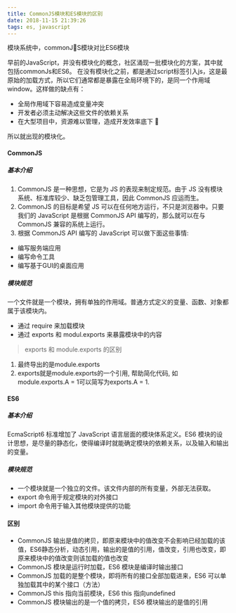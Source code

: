 ```yaml
---
title: CommonJS模块和ES模块的区别
date: 2018-11-15 21:39:26
tags: es, javascript
---
```


模块系统中，commonJS模块对比ES6模块

<!-- more -->

早前的JavaScript，并没有模块化的概念，社区涌现一批模块化的方案，其中就包括commonJs和ES6。
在没有模块化之前，都是通过script标签引入js，这是最原始的加载方式，所以它们通常都是暴露在全局环境下的，是同一个作用域window。这样做的缺点有：
* 全局作用域下容易造成变量冲突
* 开发者必须主动解决这些文件的依赖关系
* 在大型项目中，资源难以管理，造成开发效率底下


所以就出现的模块化。

#### CommonJS
##### 基本介绍
1. CommonJS 是一种思想，它是为 JS 的表现来制定规范。由于 JS 没有模块系统、标准库较少、缺乏包管理工具，因此 CommonJS 应运而生。
2. CommonJS 的目标是希望 JS 可以在任何地方运行，不只是浏览器中。只要我们的 JavaScript 是根据 CommonJS API 编写的，那么就可以在与 CommonJS 兼容的系统上运行。
3. 根据 CommonJS API 编写的 JavaScript 可以做下面这些事情:
* 编写服务端应用
* 编写命令工具
* 编写基于GUI的桌面应用
##### 模块规范
一个文件就是一个模块，拥有单独的作用域。普通方式定义的变量、函数、对象都属于该模块内。
* 通过 require 来加载模块
* 通过 exports 和 modul.exports 来暴露模块中的内容

> exports 和 module.exports 的区别

1. 最终导出的是module.exports
2. exports就是module.exports的一个引用, 帮助简化代码, 如module.exports.A = 1可以简写为exports.A = 1.

#### ES6
##### 基本介绍
EcmaScript6 标准增加了 JavaScript 语言层面的模块体系定义。ES6 模块的设计思想，是尽量的静态化，使得编译时就能确定模块的依赖关系，以及输入和输出的变量。

##### 模块规范
* 一个模块就是一个独立的文件。该文件内部的所有变量，外部无法获取。
* export 命令用于规定模块的对外接口
* import 命令用于输入其他模块提供的功能

#### 区别
* CommonJS 输出是值的拷贝，即原来模块中的值改变不会影响已经加载的该值，ES6静态分析，动态引用，输出的是值的引用，值改变，引用也改变，即原来模块中的值改变则该加载的值也改变
* CommonJS 模块是运行时加载，ES6 模块是编译时输出接口
* CommonJS 加载的是整个模块，即将所有的接口全部加载进来，ES6 可以单独加载其中的某个接口（方法）
* CommonJS this 指向当前模块，ES6 this 指向undefined
* CommonJS 模块输出的是一个值的拷贝，ES6 模块输出的是值的引用


